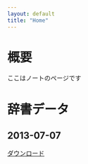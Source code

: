 ```yaml
---
layout: default
title: "Home"
---
```


<h1>概要</h1>
<p>ここはノートのページです</p>

辞書データ
======================================================================================

2013-07-07
-------------------------------------------

<a href="https://docs.google.com/file/d/0B8cOXlhz5275ZHRGckdqaDg0Mmc/edit?usp=sharing">ダウンロード</a>

